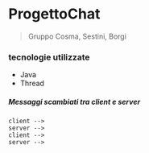 # ProgettoChat

> Gruppo Cosma, Sestini, Borgi

### tecnologie utilizzate

- Java
- Thread

##### Messaggi scambiati tra client e server

```
client -->
server -->
client -->
server -->
```
